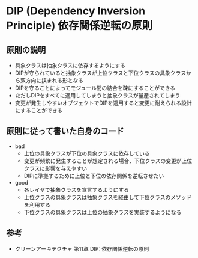 # DIP (Dependency Inversion Principle) 依存関係逆転の原則

## 原則の説明
- 具象クラスは抽象クラスに依存するようにする
- DIPが守られていると抽象クラスが上位クラスと下位クラスの具象クラスから双方向に挟まれる形となる
- DIPを守ることによってモジュール間の結合を疎にすることができる
- ただしDIPをすべてに適用してしまうと抽象クラスが量産されてしまう
- 変更が発生しやすいオブジェクトでDIPを適用すると変更に耐えられる設計にすることができる

## 原則に従って書いた自身のコード
- bad
  - 上位の具象クラスが下位の具象クラスに依存している
  - 変更が頻繁に発生することが想定される場合、下位クラスの変更が上位クラスに影響を与えやすい
  - DIPに準拠するために上位と下位の依存関係を逆転させたい
- good
  - 各レイヤで抽象クラスを宣言するようにする
  - 上位クラスの具象クラスは抽象クラスを経由して下位クラスのメソッドを利用する
  - 下位クラスの具象クラスは上位の抽象クラスを実装するようになる

## 参考
- クリーンアーキテクチャ 第11章 DIP: 依存関係逆転の原則

